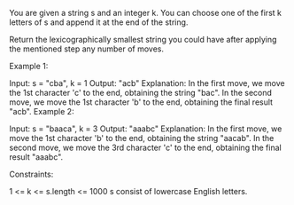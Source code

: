 You are given a string s and an integer k. You can choose one of the first k letters of s and append it at the end of the string.

Return the lexicographically smallest string you could have after applying the mentioned step any number of moves.

Example 1:

Input: s = "cba", k = 1
Output: "acb"
Explanation:
In the first move, we move the 1st character 'c' to the end, obtaining the string "bac".
In the second move, we move the 1st character 'b' to the end, obtaining the final result "acb".
Example 2:

Input: s = "baaca", k = 3
Output: "aaabc"
Explanation:
In the first move, we move the 1st character 'b' to the end, obtaining the string "aacab".
In the second move, we move the 3rd character 'c' to the end, obtaining the final result "aaabc".

Constraints:

1 <= k <= s.length <= 1000
s consist of lowercase English letters.
